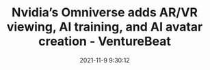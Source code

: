 ---
"title": "Nvidia’s Omniverse adds AR/VR viewing, AI training, and AI avatar creation - VentureBeat"
"date": "2021-11-9 9:30:12"
"feed_name": "GOOGLENEWSINDUSTRIAL"
"feed_website": "https://news.google.com/search?q=industrial%2Bincident&hl=en-US&gl=US&ceid=US:en"
"feed_rss": "https://news.google.com/rss/search?q=industrial%2Bincident&hl=en-US&gl=US&ceid=US:en"
"link": "https://venturebeat.com/2021/11/09/nvidias-omniverse-adds-ar-vr-viewing-ai-training-and-ai-avatar-creation/"
"source": "{'href': 'https://venturebeat.com', 'title': 'VentureBeat'}"
"file": "_posts/2021-1-1-e0c7004866dccdad177aa9630c54484b1d90b12e.md"
"accident": "0"
"drilling": "0"
"dead": "0"
"injured": "0"
"arrested": "0"
"place": "unknown place"
"where": "unknown site"
"causes": "unknown"
"place_uri": "unknown place"
---
